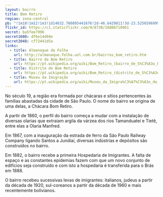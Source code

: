 ```yaml
---
layout: bairro
title: Bom Retiro
regiao: zona-central
pb: "!1m18!1m12!1m3!1d14632.760895441676!2d-46.6429811!3d-23.525659699999995!2m3!1f0!2f0!3f0!3m2!1i1024!2i768!4f13.1!3m3!1m2!1s0x94ce586f124c8ce3%3A0x8de8bb2a24689625!2sBom+Retiro%2C+S%C3%A3o+Paulo+-+State+of+S%C3%A3o+Paulo!5e0!3m2!1sen!2sbr!4v1427317910700"
flickr_id: https://c1.staticflickr.com/9/8730/16886710961
secret: ba5fee7996
secret1600: df6e14d94e
secret2048: cf72441d5a
links: 
  - title: Almanaque da Folha
    url: http://almanaque.folha.uol.com.br/bairros_bom_retiro.htm
  - title: Bairro do Bom Retiro
    url: https://pt.wikipedia.org/wiki/Bom_Retiro_(bairro_de_S%C3%A3o_Paulo)
  - title: Distrito do Bom Retiro
    url: https://pt.wikipedia.org/wiki/Bom_Retiro_(distrito_de_S%C3%A3o_Paulo)
  - title: Museu da Imigração
    url: https://pt.wikipedia.org/wiki/Museu_da_Imigra%C3%A7%C3%A3o_do_Estado_de_S%C3%A3o_Paulo
---
```

No século 19, a região era formada por chácaras e sítios pertencentes às famílias abastadas da cidade de São Paulo. O nome do bairro se origina de uma delas, a Chácara Bom Retiro.

A partir de 1860, o perfil do bairro começa a mudar com a instalação de diversas olarias que extraiam argila da várzea dos rios Tamanduateí e Tietê, entre elas a Olaria Manfred.

Em 1867, com a inauguração da estrada de ferro da São Paulo Railway Company ligando Santos a Jundiaí, diversas indústrias e depósitos são construídos no bairro.

Em 1882, o bairro recebe a primeira Hospedaria de Imigrantes. A falta de espaço e as constantes epidemias fazem com que um novo conjunto de edifícios seja construído e com isto a hospedaria é transferida para o Brás em 1888.

O bairro recebeu sucessivas levas de imigrantes: italianos, judeus a partir da década de 1920, sul-coreanos a partir da década de 1960 e mais recentemente bolivianos.